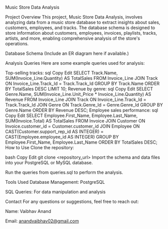 Music Store Data Analysis

Project Overview
This project, Music Store Data Analysis, involves analyzing data from a music store database to extract insights about sales, customers, employees, and tracks. The database schema is designed to store information about customers, employees, invoices, playlists, tracks, artists, and more, enabling comprehensive analysis of the store's operations.

Database Schema
(Include an ER diagram here if available.)

Analysis Queries
Here are some example queries used for analysis:

Top-selling tracks:
sql
Copy
Edit
SELECT Track.Name, SUM(Invoice_Line.Quantity) AS TotalSales
FROM Invoice_Line
JOIN Track ON Invoice_Line.Track_Id = Track.Track_Id
GROUP BY Track.Name
ORDER BY TotalSales DESC
LIMIT 10;
Revenue by genre:
sql
Copy
Edit
SELECT Genre.Name, SUM(Invoice_Line.Unit_Price * Invoice_Line.Quantity) AS Revenue
FROM Invoice_Line
JOIN Track ON Invoice_Line.Track_Id = Track.Track_Id
JOIN Genre ON Track.Genre_Id = Genre.Genre_Id
GROUP BY Genre.Name
ORDER BY Revenue DESC;
Employee sales performance:
sql
Copy
Edit
SELECT 
 Employee.First_Name, 
 Employee.Last_Name, 
 SUM(Invoice.Total) AS TotalSales
FROM Invoice
JOIN Customer ON Invoice.customer_id = Customer.customer_id
JOIN Employee ON CAST(Customer.support_rep_id AS INTEGER) = CAST(Employee.employee_id AS INTEGER)
GROUP BY Employee.First_Name, Employee.Last_Name
ORDER BY TotalSales DESC;
How to Use
Clone the repository:

bash
Copy
Edit
git clone <repository_url>
Import the schema and data files into your PostgreSQL or MySQL database.

Run the queries from queries.sql to perform the analysis.

Tools Used
Database Management: PostgreSQL

SQL Queries: For data manipulation and analysis

Contact
For any questions or suggestions, feel free to reach out:

Name: Vaibhav Anand

Email: anandvaibhav02@gmail.com


